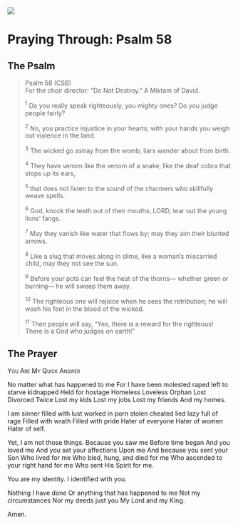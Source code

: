 <img class="intro-right" src="/images/art-paris-psalter.jpg">

<style>
  li {list-style-type: none;}
  p + ul {
    margin-top: -18px;
}
</style>

# Praying Through: Psalm 58

## The Psalm

>Psalm 58 (CSB)  
><sup></sup> For the choir director: “Do Not Destroy.” A Miktam of David. 
>
><sup>1</sup> Do you really speak righteously, you mighty ones? Do you judge people fairly? 
>
><sup>2</sup> No, you practice injustice in your hearts; with your hands you weigh out violence in the land. 
>
><sup>3</sup> The wicked go astray from the womb; liars wander about from birth. 
>
><sup>4</sup> They have venom like the venom of a snake, like the deaf cobra that stops up its ears, 
>
><sup>5</sup> that does not listen to the sound of the charmers who skillfully weave spells. 
>
><sup>6</sup> God, knock the teeth out of their mouths; LORD, tear out the young lions’ fangs. 
>
><sup>7</sup> May they vanish like water that flows by; may they aim their blunted arrows. 
>
><sup>8</sup> Like a slug that moves along in slime, like a woman’s miscarried child, may they not see the sun. 
>
><sup>9</sup> Before your pots can feel the heat of the thorns— whether green or burning— he will sweep them away. 
>
><sup>10</sup> The righteous one will rejoice when he sees the retribution; he will wash his feet in the blood of the wicked. 
>
><sup>11</sup> Then people will say, “Yes, there is a reward for the righteous! There is a God who judges on earth!”

## The Prayer

<div style="font-variant: small-caps;">
You Are My Quick Answer
</div>

No matter what has happened to me
For I have been
molested
raped
left to starve
kidnapped
Held for hostage
Homeless
Loveless
Orphan
Lost
Divorced
Twice
Lost my kids
Lost my jobs
Lost my friends
And my homes.

I am sinner
filled with lust
worked in porn
stolen
cheated
lied
lazy
full of rage
Filled with wrath
Filled with pride
Hater of everyone
Hater of women
Hater of self.

Yet,
I am not those things.
Because you saw me 
Before time began
And you loved me
And you set your affections 
Upon me
And because you sent your Son
Who lived for me
Who bled, hung, and died for me
Who ascended to your right hand for me
Who sent His Spirit for me.

You are my identity.
I identified with you.

Nothing I have done
Or anything that has happened to me
Not my circumstances
Nor my deeds
just you
My Lord and my King.

Amen.
